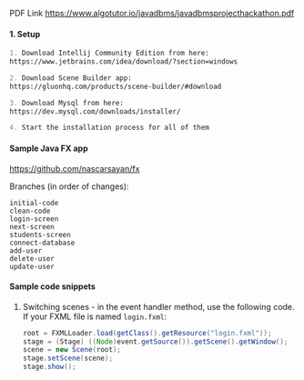 PDF Link
https://www.algotutor.io/javadbms/javadbmsprojecthackathon.pdf


#### 1. Setup

```md
1. Download Intellij Community Edition from here:
https://www.jetbrains.com/idea/download/?section=windows

2. Download Scene Builder app:
https://gluonhq.com/products/scene-builder/#download

3. Download Mysql from here:
https://dev.mysql.com/downloads/installer/

4. Start the installation process for all of them
```

#### Sample Java FX app

https://github.com/nascarsayan/fx

Branches (in order of changes):

```
initial-code
clean-code
login-screen
next-screen
students-screen
connect-database
add-user
delete-user
update-user
```

#### Sample code snippets


1. Switching scenes - in the event handler method, use the following code. If your FXML file is named `login.fxml`:

    ```java
    root = FXMLLoader.load(getClass().getResource("login.fxml"));
    stage = (Stage) ((Node)event.getSource()).getScene().getWindow();
    scene = new Scene(root);
    stage.setScene(scene);
    stage.show();
    ```


